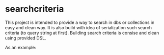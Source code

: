 # searchcriteria
This project is intended to provide a way to search in dbs or collections in easy and clean way. 
It is also build with idea of serialization such search criteria (to query string at first). 
Building search criteria is consise and clean using provided DSL.

As an example:

